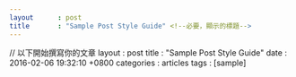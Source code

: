 ```yaml
---
layout      : post
title       : "Sample Post Style Guide" <!--必要，顯示的標題-->
---
```


// 以下開始撰寫你的文章
layout      : post  <!--必要，決定使用 article.html 來排版繪製-->
title       : "Sample Post Style Guide" <!--必要，顯示的標題-->
date        : 2016-02-06 19:32:10 +0800 <!--時間、時區會影響發表時間-->
categories  : articles  <!--會影響 URL 路徑，以及之後的篩選-->
tags        : [sample]

